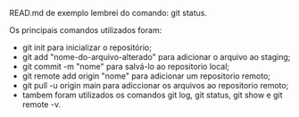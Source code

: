 READ.md de exemplo
lembrei do comando: git status.

Os principais comandos utilizados foram:
- git init para inicializar o repositório;
- git add "nome-do-arquivo-alterado" para adicionar o arquivo ao staging;
- git commit -m "nome" para salvá-lo ao repositorio local;
- git remote add origin "nome" para adicionar um repositorio remoto;
- git pull -u origin main para adiccionar os arquivos ao repositorio remoto;
- tambem foram utilizados os comandos git log, git status, git show e git remote -v.
